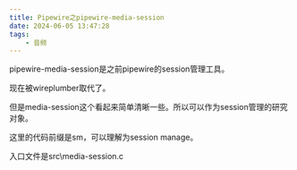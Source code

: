 ```yaml
---
title: Pipewire之pipewire-media-session
date: 2024-06-05 13:47:28
tags:
	- 音频
---
```




pipewire-media-session是之前pipewire的session管理工具。

现在被wireplumber取代了。

但是media-session这个看起来简单清晰一些。所以可以作为session管理的研究对象。

这里的代码前缀是sm，可以理解为session manage。

入口文件是src\media-session.c



